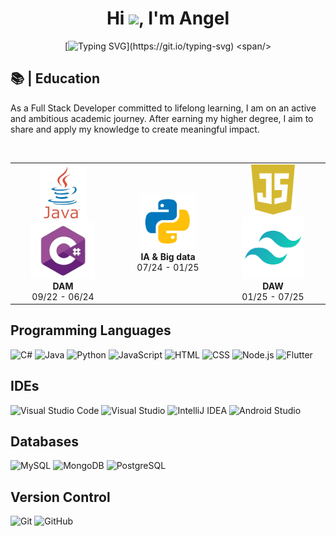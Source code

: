<h1 align="center"> Hi <img src="https://emojis.slackmojis.com/emojis/images/1577305505/7373/hand_wave.gif?1577305505" width="50" />, I'm Angel</h1>
<span align="center">

[![Typing SVG](https://readme-typing-svg.herokuapp.com?font=Fira+Code&pause=1000&color=39D353&center=true&random=false&width=435&lines=welcome+to+my+Github;Full+Stack+Developer;)](https://git.io/typing-svg)
<span/>

<h2 align="left">📚 | Education</h2>
<p align="left">As a Full Stack Developer committed to lifelong learning, I am on an active and ambitious academic journey. After earning my higher degree, I aim to share and apply my knowledge to create meaningful impact.</p><br>

<div align="center">
  <table style="margin-left: auto; margin-right: auto;">
    <tr>
      <td align="center" width=350px>
        <img src="imagenes/logoJava.png" height="90"  alt="logoJava.png"/>
        <img src="imagenes/logoCSharp.png" height="90" alt="logoCSharp.png"/><br>
        <strong>DAM</strong><br>09/22 - 06/24<br>
      </td>
      <td align="center" width=350px>
        <img src="imagenes/logoPython.png" height="90" alt="logoPython.png"/><br>
        <strong>IA & Big data</strong><br>07/24 - 01/25<br>
      </td>
      <td align="center" width=350px>
        <img src="imagenes/logoJavascript.png" height="80" alt="logoJavascript.png"/>
        <img src="imagenes/logoTailwind.png" height="100" alt="logoTailwind.png"/><br>
        <strong>DAW</strong><br>01/25 - 07/25<br>
      </td>
    </tr>
  </table>
</div>

<div align="left">
  
## Programming Languages
![C#](https://img.shields.io/badge/C%23-%23512BD4?style=for-the-badge&logo=csharp&logoColor=%23512BD4&labelColor=black)
![Java](https://img.shields.io/badge/Java-%23ED8B00?style=for-the-badge&logo=java&logoColor=%23ED8B00&labelColor=black)
![Python](https://img.shields.io/badge/Python-%233776AB?style=for-the-badge&logo=python&logoColor=%233776AB&labelColor=black)
![JavaScript](https://img.shields.io/badge/JavaScript-%23F7DF1E?style=for-the-badge&logo=javascript&logoColor=%23F7DF1E&labelColor=black)
![HTML](https://img.shields.io/badge/HTML5-%23E34F26?style=for-the-badge&logo=html5&logoColor=%23E34F26&labelColor=black)
![CSS](https://img.shields.io/badge/CSS3-%231572B6?style=for-the-badge&logo=css3&logoColor=%231572B6&labelColor=black)
![Node.js](https://img.shields.io/badge/Node.js-%23339933?style=for-the-badge&logo=node.js&logoColor=%23339933&labelColor=black)
![Flutter](https://img.shields.io/badge/Flutter-%2302569B?style=for-the-badge&logo=flutter&logoColor=%2302569B&labelColor=black)


## IDEs
![Visual Studio Code](https://img.shields.io/badge/Visual%20Studio%20Code-0078D4?style=for-the-badge&logo=visual%20studio%20code&logoColor=white)
![Visual Studio](https://img.shields.io/badge/Visual%20Studio-5C2D91?style=for-the-badge&logo=visual%20studio&logoColor=white)
![IntelliJ IDEA](https://img.shields.io/badge/IntelliJ_IDEA-%230000FF?style=for-the-badge&logo=intellij-idea&logoColor=%230000FF&labelColor=black)
![Android Studio](https://img.shields.io/badge/Android_Studio-%233DDC84?style=for-the-badge&logo=android-studio&logoColor=%233DDC84&labelColor=black)


## Databases

![MySQL](https://img.shields.io/badge/MySQL-%234479A1?style=for-the-badge&logo=mysql&logoColor=%234479A1&labelColor=black)
![MongoDB](https://img.shields.io/badge/MongoDB-%2347A248?style=for-the-badge&logo=mongodb&logoColor=%2347A248&labelColor=black)
![PostgreSQL](https://img.shields.io/badge/PostgreSQL-%23336791?style=for-the-badge&logo=postgresql&logoColor=%23336791&labelColor=black)

## Version Control

![Git](https://img.shields.io/badge/Git-%23F05033?style=for-the-badge&logo=git&logoColor=%23F05033&labelColor=black)
![GitHub](https://img.shields.io/badge/GitHub-%23181717?style=for-the-badge&logo=github&logoColor=%23FFFFFF&labelColor=black)

</div>
<!--
**yong12es/yong12es** is a ✨ _special_ ✨ repository because its `README.md` (this file) appears on your GitHub profile.

Here are some ideas to get you started:

- 🔭 I’m currently working on ...
- 🌱 I’m currently learning ...
- 👯 I’m looking to collaborate on ...
- 🤔 I’m looking for help with ...
- 💬 Ask me about ...
- 📫 How to reach me: ...
- 😄 Pronouns: ...
- ⚡ Fun fact: ...
-->

